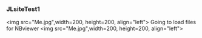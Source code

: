 ### JLsiteTest1
<img src="Me.jpg",width=200, height=200, align="left">
Going to load files for NBviewer
<img src="Me.jpg",width=200, height=200, align="left">
